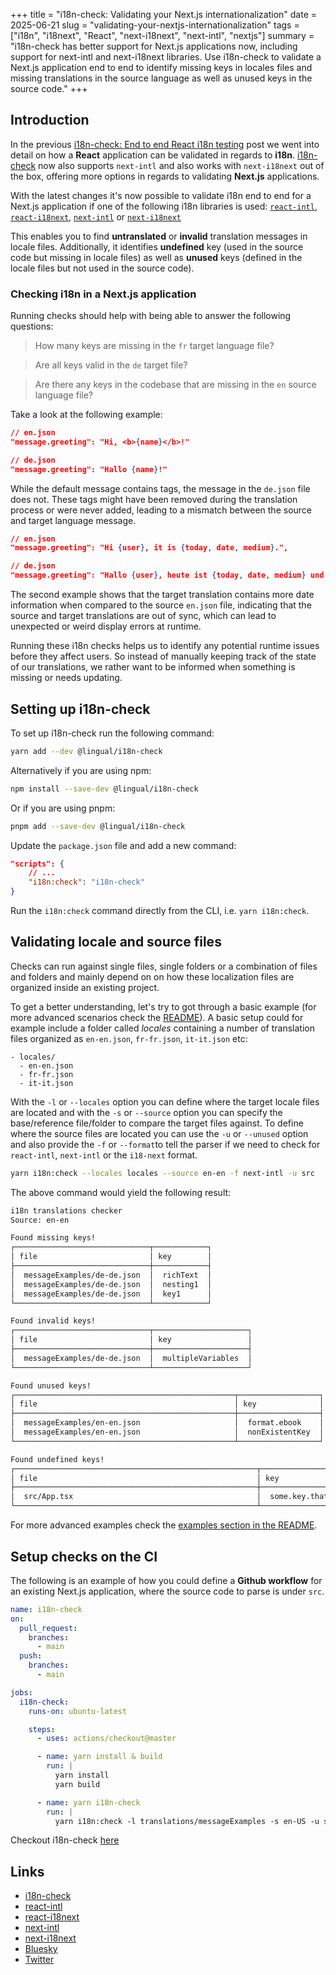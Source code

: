 +++
title = "i18n-check: Validating your Next.js internationalization"
date = 2025-06-21
slug = "validating-your-nextjs-internationalization"
tags = ["i18n", "i18next", "React", "next-i18next", "next-intl", "nextjs"]
summary = "i18n-check has better support for Next.js applications now, including support for next-intl and next-i18next libraries. Use i18n-check to validate a Next.js application end to end to identify missing keys in locales files and missing translations in the source language as well as unused keys in the source code."
+++

## Introduction

In the previous [i18n-check: End to end React i18n testing](https://lingual.dev/blog/i18n-check-end-to-end-react-i18n-testing/) post we went into detail on how a **React** application can be validated in regards to **i18n**. [i18n-check](https://github.com/lingualdev/i18n-check) now also supports `next-intl` and also works with `next-i18next` out of the box, offering more options in regards to validating **Next.js** applications.

With the latest changes it's now possible to validate i18n end to end for a Next.js application if one of the following i18n libraries is used: [`react-intl`](https://formatjs.github.io/docs/react-intl/), [`react-i18next`](https://github.com/i18next/react-i18next), [`next-intl`](https://next-intl.dev/) or [`next-i18next`](https://github.com/i18next/next-i18next)

This enables you to find **untranslated** or **invalid** translation messages in locale files. Additionally, it identifies **undefined** key (used in the source code but missing in locale files) as well as **unused** keys (defined in the locale files but not used in the source code).

### Checking i18n in a Next.js application

Running checks should help with being able to answer the following questions:

> How many keys are missing in the `fr` target language file?

> Are all keys valid in the `de` target file?

> Are there any keys in the codebase that are missing in the `en` source language file?

Take a look at the following example:

```json
// en.json
"message.greeting": "Hi, <b>{name}</b>!"

// de.json
"message.greeting": "Hallo {name}!"
```

While the default message contains tags, the message in the `de.json` file does not. These tags might have been removed during the translation process or were never added, leading to a mismatch between the source and target language message.

```json
// en.json
"message.greeting": "Hi {user}, it is {today, date, medium}.",

// de.json
"message.greeting": "Hallo {user}, heute ist {today, date, medium} und morgen ist {tomorrow, date, medium}.",
```

The second example shows that the target translation contains more date information when compared to the source `en.json` file, indicating that the source and target translations are out of sync, which can lead to unexpected or weird display errors at runtime.

Running these i18n checks helps us to identify any potential runtime issues before they affect users. So instead of manually keeping track of the state of our translations, we rather want to be informed when something is missing or needs updating.

## Setting up i18n-check

To set up i18n-check run the following command:

```bash
yarn add --dev @lingual/i18n-check
```

Alternatively if you are using npm:

```bash
npm install --save-dev @lingual/i18n-check
```

Or if you are using pnpm:

```bash
pnpm add --save-dev @lingual/i18n-check
```

Update the `package.json` file and add a new command:

```json
"scripts": {
    // ...
    "i18n:check": "i18n-check"
}
```

Run the `i18n:check` command directly from the CLI, i.e. `yarn i18n:check`.

## Validating locale and source files

Checks can run against single files, single folders or a combination of files and folders and mainly depend on on how these localization files are organized inside an existing project.

To get a better understanding, let's try to got through a basic example (for more advanced scenarios check the [README](https://github.com/lingualdev/i18n-check?tab=readme-ov-file#examples)). A basic setup could for example include a folder called _locales_ containing a number of translation files organized as `en-en.json`, `fr-fr.json`, `it-it.json` etc:

```
- locales/
  - en-en.json
  - fr-fr.json
  - it-it.json
```

With the `-l` or `--locales` option you can define where the target locale files are located and with the `-s` or `--source` option you can specify the base/reference file/folder to compare the target files against. To define where the source files are located you can use the `-u` or `--unused` option and also provide the `-f` or `--format`to tell the parser if we need to check for `react-intl`, `next-intl` or the `i18-next` format.

```bash
yarn i18n:check --locales locales --source en-en -f next-intl -u src
```

The above command would yield the following result:

```bash
i18n translations checker
Source: en-en

Found missing keys!
┌──────────────────────────────┬────────────┐
│ file                         │ key        │
├──────────────────────────────┼────────────┤
│  messageExamples/de-de.json  │  richText  │
│  messageExamples/de-de.json  │  nesting1  │
│  messageExamples/de-de.json  │  key1      │
└──────────────────────────────┴────────────┘

Found invalid keys!
┌──────────────────────────────┬─────────────────────┐
│ file                         │ key                 │
├──────────────────────────────┼─────────────────────┤
│  messageExamples/de-de.json  │  multipleVariables  │
└──────────────────────────────┴─────────────────────┘

Found unused keys!
┌─────────────────────────────────────────────────┬──────────────────┐
│ file                                            │ key              │
├─────────────────────────────────────────────────┼──────────────────┤
│  messageExamples/en-en.json                     │  format.ebook    │
│  messageExamples/en-en.json                     │  nonExistentKey  │
└─────────────────────────────────────────────────┴──────────────────┘

Found undefined keys!
┌──────────────────────────────────────────────────────┬────────────────────────────────┐
│ file                                                 │ key                            │
├──────────────────────────────────────────────────────┼────────────────────────────────┤
│  src/App.tsx                                         │  some.key.that.is.not.defined  │
└──────────────────────────────────────────────────────┴────────────────────────────────┘
```

For more advanced examples check the [examples section in the README](https://github.com/lingualdev/i18n-check?tab=readme-ov-file#examples).

## Setup checks on the CI

The following is an example of how you could define a **Github workflow** for an existing Next.js application, where the source code to parse is under `src`.

```yml
name: i18n-check
on:
  pull_request:
    branches:
      - main
  push:
    branches:
      - main

jobs:
  i18n-check:
    runs-on: ubuntu-latest

    steps:
      - uses: actions/checkout@master

      - name: yarn install & build
        run: |
          yarn install
          yarn build

      - name: yarn i18n-check
        run: |
          yarn i18n:check -l translations/messageExamples -s en-US -u src/ -f next-intl
```

Checkout i18n-check [here](https://github.com/lingualdev/i18n-check)

## Links

- [i18n-check](https://github.com/lingualdev/i18n-check)
- [react-intl](https://formatjs.github.io/docs/react-intl/)
- [react-i18next](https://github.com/i18next/react-i18next)
- [next-intl](https://next-intl.dev/)
- [next-i18next](https://github.com/i18next/next-i18next)
- [Bluesky](https://bsky.app/profile/lingualdev.bsky.social)
- [Twitter](https://twitter.com/lingualdev)
